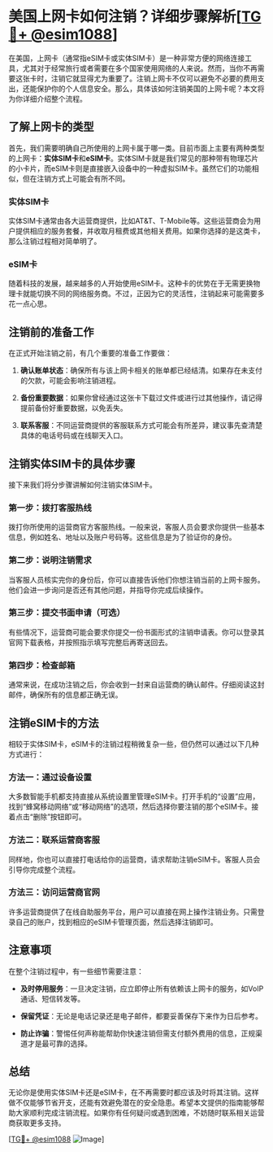 # 美国上网卡如何注销？详细步骤解析[[TG💪+ @esim1088](https://t.me/s/esim1088)]

在美国，上网卡（通常指eSIM卡或实体SIM卡）是一种非常方便的网络连接工具，尤其对于经常旅行或者需要在多个国家使用网络的人来说。然而，当你不再需要这张卡时，注销它就显得尤为重要了。注销上网卡不仅可以避免不必要的费用支出，还能保护你的个人信息安全。那么，具体该如何注销美国的上网卡呢？本文将为你详细介绍整个流程。

## 了解上网卡的类型

首先，我们需要明确自己所使用的上网卡属于哪一类。目前市面上主要有两种类型的上网卡：**实体SIM卡**和**eSIM卡**。实体SIM卡就是我们常见的那种带有物理芯片的小卡片，而eSIM卡则是直接嵌入设备中的一种虚拟SIM卡。虽然它们的功能相似，但在注销方式上可能会有所不同。

### 实体SIM卡

实体SIM卡通常由各大运营商提供，比如AT&T、T-Mobile等。这些运营商会为用户提供相应的服务套餐，并收取月租费或其他相关费用。如果你选择的是这类卡，那么注销过程相对简单明了。

### eSIM卡

随着科技的发展，越来越多的人开始使用eSIM卡。这种卡的优势在于无需更换物理卡就能切换不同的网络服务商。不过，正因为它的灵活性，注销起来可能需要多花一点心思。

## 注销前的准备工作

在正式开始注销之前，有几个重要的准备工作要做：

1. **确认账单状态**：确保所有与该上网卡相关的账单都已经结清。如果存在未支付的欠款，可能会影响注销进程。
   
2. **备份重要数据**：如果你曾经通过这张卡下载过文件或进行过其他操作，请记得提前备份好重要数据，以免丢失。

3. **联系客服**：不同运营商提供的客服联系方式可能会有所差异，建议事先查清楚具体的电话号码或在线聊天入口。

## 注销实体SIM卡的具体步骤

接下来我们将分步骤讲解如何注销实体SIM卡。

### 第一步：拨打客服热线

拨打你所使用的运营商官方客服热线。一般来说，客服人员会要求你提供一些基本信息，例如姓名、地址以及账户号码等。这些信息是为了验证你的身份。

### 第二步：说明注销需求

当客服人员核实完你的身份后，你可以直接告诉他们你想注销当前的上网卡服务。他们会进一步询问是否还有其他问题，并指导你完成后续操作。

### 第三步：提交书面申请（可选）

有些情况下，运营商可能会要求你提交一份书面形式的注销申请表。你可以登录其官网下载表格，并按照指示填写完整后再寄送回去。

### 第四步：检查邮箱

通常来说，在成功注销之后，你会收到一封来自运营商的确认邮件。仔细阅读这封邮件，确保所有的信息都正确无误。

## 注销eSIM卡的方法

相较于实体SIM卡，eSIM卡的注销过程稍微复杂一些，但仍然可以通过以下几种方式进行：

### 方法一：通过设备设置

大多数智能手机都支持直接从系统设置里管理eSIM卡。打开手机的“设置”应用，找到“蜂窝移动网络”或“移动网络”的选项，然后选择你要注销的那个eSIM卡。接着点击“删除”按钮即可。

### 方法二：联系运营商客服

同样地，你也可以直接打电话给你的运营商，请求帮助注销eSIM卡。客服人员会引导你完成整个流程。

### 方法三：访问运营商官网

许多运营商提供了在线自助服务平台，用户可以直接在网上操作注销业务。只需登录自己的账户，找到相应的eSIM卡管理页面，然后选择注销即可。

## 注意事项

在整个注销过程中，有一些细节需要注意：

- **及时停用服务**：一旦决定注销，应立即停止所有依赖该上网卡的服务，如VoIP通话、短信转发等。
  
- **保留凭证**：无论是电话记录还是电子邮件，都要妥善保存下来作为日后参考。

- **防止诈骗**：警惕任何声称能帮助你快速注销但需支付额外费用的信息，正规渠道才是最可靠的选择。

## 总结

无论你是使用实体SIM卡还是eSIM卡，在不再需要时都应该及时将其注销。这样做不仅能够节省开支，还能有效避免潜在的安全隐患。希望本文提供的指南能够帮助大家顺利完成注销流程。如果你有任何疑问或遇到困难，不妨随时联系相关运营商获取更多支持。

[[TG💪+ @esim1088](https://t.me/s/esim1088) ![Image](https://i.postimg.cc/4NQfJmqS/Snipaste-2025-05-13-00-14-12.png)]